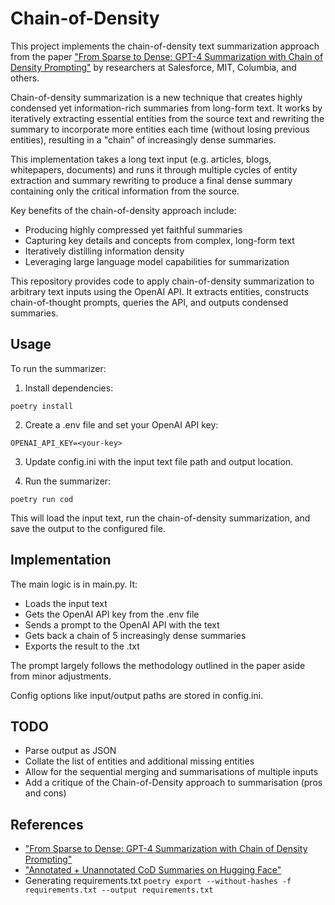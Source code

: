# Chain-of-Density

This project implements the chain-of-density text summarization approach from the paper ["From Sparse to Dense: GPT-4 Summarization with Chain of Density Prompting"](https://arxiv.org/pdf/2309.04269.pdf) by researchers at Salesforce, MIT, Columbia, and others. 

Chain-of-density summarization is a new technique that creates highly condensed yet information-rich summaries from long-form text. It works by iteratively extracting essential entities from the source text and rewriting the summary to incorporate more entities each time (without losing previous entities), resulting in a "chain" of increasingly dense summaries.

This implementation takes a long text input (e.g. articles, blogs, whitepapers, documents) and runs it through multiple cycles of entity extraction and summary rewriting to produce a final dense summary containing only the critical information from the source.

Key benefits of the chain-of-density approach include:

- Producing highly compressed yet faithful summaries
- Capturing key details and concepts from complex, long-form text
- Iteratively distilling information density
- Leveraging large language model capabilities for summarization

This repository provides code to apply chain-of-density summarization to arbitrary text inputs using the OpenAI API. It extracts entities, constructs chain-of-thought prompts, queries the API, and outputs condensed summaries.

## Usage

To run the summarizer:

1. Install dependencies:

```
poetry install 
```

2. Create a .env file and set your OpenAI API key:

```
OPENAI_API_KEY=<your-key>
```

3. Update config.ini with the input text file path and output location.

4. Run the summarizer: 

```
poetry run cod
```

This will load the input text, run the chain-of-density summarization, and save the output to the configured file.

## Implementation

The main logic is in main.py. It:

- Loads the input text
- Gets the OpenAI API key from the .env file  
- Sends a prompt to the OpenAI API with the text
- Gets back a chain of 5 increasingly dense summaries
- Exports the result to the .txt

The prompt largely follows the methodology outlined in the paper aside from minor adjustments. 

Config options like input/output paths are stored in config.ini.

## TODO

- Parse output as JSON
- Collate the list of entities and additional missing entities
- Allow for the sequential merging and summarisations of multiple inputs
- Add a critique of the Chain-of-Density approach to summarisation (pros and cons)

## References

- ["From Sparse to Dense: GPT-4 Summarization with Chain of Density Prompting"](https://arxiv.org/pdf/2309.04269.pdf)
- ["Annotated + Unannotated CoD Summaries on Hugging Face"](https://huggingface.co/datasets/griffin/chain_of_density/)
- Generating requirements.txt `poetry export --without-hashes -f requirements.txt --output requirements.txt`


